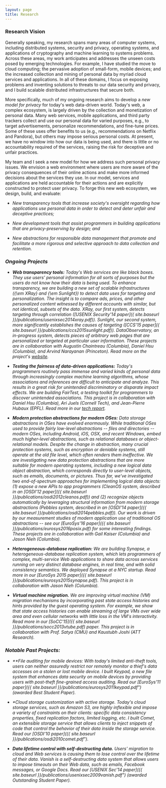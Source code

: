 ```yaml
---
layout: page
title: Research
---
```


### Research Vision

Generally speaking, my research spans many areas of computer systems, including distributed systems,
security and privacy, operating systems, and applications of cryptography and machine learning to systems problems.
Across these areas, my work anticipates and addresses the unseen costs posed by emerging technologies. 
For example, I have studied the move to cloud computing; the pervasive adoption of small-form, mobile devices;
and the increased collection and mining of personal data by myriad cloud services and applications.
In all of these domains, I focus on exposing problems and inventing solutions to threats to our data security and privacy, and I build scalable distributed infrastructures that secure both.

More specifically, much of my ongoing research aims to develop a *new model for privacy* for today's web data-driven world.
Today's web, a complex ecosystem, is largely driven by the collection and monetization of personal data.
Many web services, mobile applications, and third party trackers collect and use our personal data for varied purposes, e.g., to target
advertisements, personalize recommendations, and fine-tune prices.
Some of these uses offer benefits to us (e.g., recommendations on Netflix and Pandora), but others may impose serious personal costs.
At present, we have no window into how our data is being used, and there is little or no accountability required of the services, raising the risk for deceptive and unfair practices.

My team and I seek a new model for how we address such personal privacy issues.
We envision a web environment where users are more aware of the privacy consequences of their online actions and make more informed decisions about the services they use.
In our model, services and applications are held accountable for their actions and are explicitly constructed to protect user privacy.
To forge this new web ecosystem, we design, build, and evaluate:

* <i>New transparency tools<i> that increase society's oversight regarding how applications use personal data in order to detect and deter
unfair and deceptive practices;

* <i>New development tools</i> that assist programmers in building applications that are privacy-preserving by design; and

* <i>New abstractions for responsible data management</i> that promote and facilitate a more rigorous and selective approach to data collection
and retention.


### Ongoing Projects

* **Web transparency tools:**
  Today's Web services are like black boxes.  They use users' personal
  information for all sorts of purposes but the users do not know how their
  data is being used.
  To enhance transparency, we are building a new set
  of scalable infrastructures ({\em XRay} and {\em Sunlight}) to detect data
  uses for targeting and personalization.
  The insight is to compare ads, prices, and other personalized content
  witnessed by different accounts with   similar, but not identical, subsets
  of the data.
  <i>XRay</i>, our first system, detects targeting through correlation
  ([USENIX Security'14 paper]({ site.baseurl }}/publications/usenixsec2014xray.pdf)).
  <i>Sunlight</i>, our second system, more significantly establishes the causes
  of targeting ([CCS'15 paper]({ site.baseurl }}/publications/ccs2015sunlight.pdf)).
  <i>DataObservatory</i>, an in-progress system, detects pieces of arbitrary
  web pages that are personalized or targeted at particular user information.
  These projects are in collaboration with Augustin Chaintreau (Columbia), Daniel Hsu (Columbia),
  and Arvind Narayanan (Princeton).
  Read more on the project's [website](http://columbia.github.io/sunlight/).

* **Testing the fairness of data-driven applications:**
  Today's programmers routinely pass immense and varied kinds of personal
  data through increasingly complex machine learning algorithms, whose
  associations and inferences are difficult to anticipate and analyze.
  This results in a great risk for unintended discriminatory or disparate
  impact effects.
  We are building <i>FairTest</i>, a testing toolkit for programmers to
  discover unintended associations.
  This project is in collaboration with Daniel Hsu (Columbia), Ari Juels (Cornell Tech),
  and Jean-Pierre Hubaux (EPFL).
  Read more in our [tech report](http://arxiv.org/abs/1510.02377).

* **Modern protection abstractions for modern OSes:**
  Data storage abstractions in OSes have evolved enormously. While traditional OSes used to provide fairly low-level abstractions -- files and 
directories -- modern OSes, including Android, iOS, OSX, and recent Windows, embed much higher-level abstractions, such as relational databases or object-relational models. Despite the change in abstraction, many crucial protection systems, such as encryption or deniable systems, still operate at the old file level, which often renders them ineffective. We are investigating new data protection abstractions
that are more suitable for modern operating systems, including a new *logical data object* abstraction, which corresponds directly
to user-level objects, such as emails, documents, or pictures. Thus far, we've investigated two end-of-spectrum approaches for
implementing logical data objects: (1) expose a new APIs to app programmers (*CleanOS* system, described in an [OSDI'12 paper]({{ site.baseurl }}/publications/osdi2012cleanos.pdf)) and (2) recognize objects automatically by leveraging structural information from modern storage abstractions (*Pebbles* system, described in an [OSDI'14 paper]({{ site.baseurl }}/publications/osdi2014pebbles.pdf)).
Our work is driven by our measurement studies of modern application use of traditional OS abstractions -- see our [EuroSys'16 paper]({{ site.baseurl }}/publications/eurosys2016posix.pdf) for some interesting findings.
These projects are in collaboration with Gail Kaiser (Columbia) and Jason Nieh (Columbia).

* **Heterogeneous-database replication:**
  We are building <i>Synapse</i>, a heterogeneous-database replication system,
  which lets programmers of complex, multi-service Web applications to share
  data across services running on very distinct database engines, in real time,
  and with solid consistency semantics.
  We deployed Synapse at a NYC startup.
  Read more in our [EuroSys 2015 paper]({{ site.baseurl }}/publications/eurosys2015synapse.pdf).
  This project is in collaboration with Jason Nieh (Columbia).

* **Virtual machine migration.**
  We are improving virtual machine (VM) migration mechanisms
  by incorporating past state access histories and hints provided
  by the guest operating system.
  For example, we show that state access histories can enable streaming of
  large VMs over wide area and even cellular networks with little loss in the
  VM's interactivity.
  Read more in our [SoCC'15]({{ site.baseurl }}/publications/socc2013vtube.pdf)
  paper.
  This project is in collaboration with Prof. Satya (CMU) and Kaustubh Joshi (ATT Research).


### Notable Past Projects:

* **File auditing for mobile devices:
  With today's limited anti-theft tools, users can neither assuredly restrict nor
  remotely monitor a thief's data accesses on a stolen or lost mobile device. I
  built <i>Keypad</i>, a new file system that enhances data security on
  mobile devices by providing users with post-theft fine-grained access auditing.
  Read our [EuroSys'11 paper]({{ site.baseurl }}/publications/eurosys2011keypad.pdf")
  (awarded Best Student Paper).

* **Cloud storage customization with active storage.*
  Today's cloud storage services, such as Amazon S3, are highly inflexible and
  impose a variety of constraints on their clients: specific data consistency
  properties, fixed replication factors, limited logging, etc. I built
  <i>Comet</i>, an extensible storage service that allows clients to inject snippets
  of code that control the behavior of their data inside the storage service.
  Read our [OSDI'10 paper]({{ site.baseurl }}/publications/osdi2010comet.pdf").

* **Data lifetime control with self-destructing data.**
  Users' migration to cloud and Web services is causing them to lose
  control over the lifetime of their data. <i>Vanish</i> is a self-destructing data
  system that allows users to impose timeouts on their Web data, such as emails,
  Facebook messages, or Google Docs.
  Read our [USENIX Sec'14 paper]({{ site.baseurl }}/publications/usenixsec2009vanish.pdf")
  (awarded Outstanding Student Paper).


